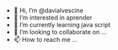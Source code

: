 - 👋 Hi, I’m @davialvescine
- 👀 I’m interested in aprender
- 🌱 I’m currently learning java script
- 💞️ I’m looking to collaborate on ...
- 📫 How to reach me ...

<!---
davialvescine/davialvescine is a ✨ special ✨ repository because its `README.md` (this file) appears on your GitHub profile.
You can click the Preview link to take a look at your changes.
--->
